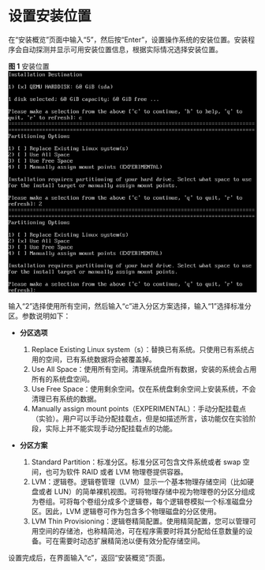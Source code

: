 # 设置安装位置<a name="ZH-CN_TOPIC_0220373185"></a>

在“安装概览”页面中输入“5”，然后按“Enter”，设置操作系统的安装位置。安装程序会自动探测并显示可用安装位置信息，根据实际情况选择安装位置。

**图 1**  安装位置<a name="fig62936221559"></a>  
![](./figures/安装位置.png "安装位置")

输入“2”选择使用所有空间，然后输入“c”进入分区方案选择，输入“1”选择标准分区。参数说明如下：

-   **分区选项**
    1.  Replace Existing Linux system（s）：替换已有系统。只使用已有系统占用的空间，已有系统数据将会被覆盖掉。
    2.  Use All Space：使用所有空间。清理系统盘所有数据，安装的系统会占用所有的系统盘空间。
    3.  Use Free Space：使用剩余空间。仅在系统盘剩余空间上安装系统，不会清理已有系统的数据。
    4.  Manually assign mount points（EXPERIMENTAL）：手动分配挂载点（实验）。用户可以手动分配挂载点，但是如描述所言，该功能仅在实验阶段，实际上并不能实现手动分配挂载点的功能。

-   **分区方案**
    1.  Standard Partition：标准分区。标准分区可包含文件系统或者 swap 空间，也可为软件 RAID 或者 LVM 物理卷提供容器。
    2.  LVM：逻辑卷。逻辑卷管理（LVM）显示一个基本物理存储空间（比如硬盘或者 LUN）的简单裸机视图。可将物理存储中视为物理卷的分区分组成为卷组。可将每个卷组分成多个逻辑卷，每个逻辑卷模拟一个标准磁盘分区。因此，LVM 逻辑卷可作为包含多个物理磁盘的分区使用。
    3.  LVM Thin Provisioning：逻辑卷精简配置。使用精简配置，您可以管理可用空间的存储池，也称精简池，可在程序需要时将其分配给任意数量的设备。可在需要时动态扩展精简池以便有效分配存储空间。


设置完成后，在界面输入“c”，返回“安装概览”页面。

